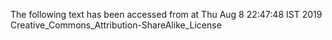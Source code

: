 The following text has been accessed from at Thu Aug 8 22:47:48 IST 2019
Creative_Commons_Attribution-ShareAlike_License
